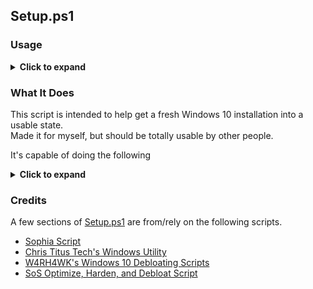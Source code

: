 ## Setup.ps1

<!-- <p align="center">
    <img src="https://i.imgur.com/Q1WH8az.png" alt="GUI preview"></img>
</p> -->
<!-- ![GUI Preview](https://i.imgur.com/Q1WH8az.png) -->

### Usage

<details>
<!-- <details open> -->
<summary><strong>Click to expand</strong></summary>

#### Preparation

Use Rufus to create your Windows install medium and use the options to automatically create a user account and skip data collection questions.

Before running, optionally

- Change PC name -> `sysdm.cpl`
- Change main drive letter -> `diskmgmt.msc`

```pwsh
Set-ExecutionPolicy Bypass CurrentUser
Invoke-WebRequest "https://github.com/Bergbok/Configs/archive/refs/heads/main.zip" -OutFile "Configs.zip"
Expand-Archive ".\Configs.zip"
Remove-Item ".\Configs.zip"
Set-Location ".\Configs\Configs-main\Windows"
notepad ".\.env"
& ".\Setup.ps1" -Verbose 4> Verbose.log
```

```pwsh
Get-Content ".\Windows\Setup.log" -Wait
```

#### During downtime

- Import foreign disks & change drive letters if needed -> `diskmgmt.msc`
- Enable clipboard history -> <kbd>Win</kbd>+<kbd>V</kbd> /  `ms-settings:clipboard`
- Ready up display settings so when display driver finishes installing you can immediately rearrange displays & increase Hz -> `dpiscaling`
- Rename Windows drive from Local Disk -> `shell:MyComputerFolder`
- Hide taskbar notification area icons (Input Indicator, Location, Meet Now) -> `ms-settings:taskbar`
- Change lock screen image -> `ms-settings:lockscreen`
- Set user account profile picture -> `ms-settings:yourinfo` ([link](https://i.imgur.com/GVI4MpM.png)) <!-- Invoke-WebRequest https://i.imgur.com/GVI4MpM.png -OutFile ./pfp.png -->
- Disable unneeded audio devices and rename headphones/speakers to MyHeadphones/MySpeakers respectively -> `mmsys.cpl`
> Alternatively, change the default param values in [Switch-Sound-Output.ps1](./Scripts/Switch-Sound-Output.ps1) before the script ends

- [Lumafly] Have Hollow Knight preinstalled to external drive. Pre-open folder incase Lumafly can't find it.

</details>

### What It Does

This script is intended to help get a fresh Windows 10 installation into a usable state.  
Made it for myself, but should be totally usable by other people.  

It's capable of doing the following

<details>
<!-- <details open> -->
<summary><strong>Click to expand</strong></summary>

- Accept the Sysinternals EULA
- Change folder icons
- Change the amount of lines scrolling scrolls
- Change where Explorer starts to This PC from Quick Access
- Change accent color
- Change cursor size
- Change desktop wallpaper
- Clean up context menu
- Create folders/symlinks
- Create shortcuts
- Create task scheduler entries
- Disable mouse acceleration
- Disable the <kbd>Alt</kbd>+<kbd>Shift</kbd> language switching hotkey
- Disable the ability to create/connect to a M$ account
- Enable dark mode
- Hide desktop icons
- Hide specific folders and files
- Hide the drive usage bars in This PC
- Pin things to Quick Access
- Show file extensions in Explorer
- Show things with the Hidden attribute in Explorer
- Show things with the System attribute in Explorer 
- Sync time
- Uninstall Edge

#### Sets up

Uses [Scoop](https://scoop.sh), [Chocolatey](https://chocolatey.org) and [WinGet](https://github.com/microsoft/winget-cli) for most entries.

> Entries suffixed by a lock require you to provide appropriate values in .env  
> If the required values are not provided, expect errors

- [.NET 8.0 Desktop Runtime](https://dotnet.microsoft.com/en-us)
- [After Dark CC Theme](https://cleodesktop.gumroad.com/l/zbiIR) 🔒
    - requires: AFTER_DARK_THEME_GDRIVE_ID
- [Ares](https://ares-emu.net)
- [Audacity](https://www.audacityteam.org)
- [AudioDeviceCmdlets](https://github.com/frgnca/AudioDeviceCmdlets)
- [AutoHotkey](https://www.autohotkey.com)
- [Autologon](https://learn.microsoft.com/en-us/sysinternals/downloads/autologon)
- [AutoRuns](https://learn.microsoft.com/en-us/sysinternals/downloads/autoruns)
- [BCUninstaller](https://www.bcuninstaller.com)
- [BetterDiscord](https://betterdiscord.app)
- [BFG Repo-Cleaner](https://github.com/rtyley/bfg-repo-cleaner)
- [Bun](https://bun.sh)
- [Calibre](https://calibre-ebook.com)
- [CEMU](https://cemu.info) 🔒
    - requires: WII_U_SAVES_GDRIVE_ID
- [Chatterino 2](https://chatterino.com) 🔒
    - requires: IMGUR_CLIENT_ID
- [Cheat Engine](https://github.com/cheat-engine/cheat-engine)
- [Cmder](https://github.com/cmderdev/cmder)
- [Command Prompt Aliases](./Configs/Command-Prompt/aliases.doskey)
- [CPUID HWMonitor](https://www.cpuid.com/softwares/hwmonitor.html)
- [CreamInstaller](https://cs.rin.ru/forum/viewtopic.php?f=29&t=117227)
- [Cyberpunk Waifus Font](https://www.dafont.com/cyberpunkwaifus.font)
    - from [VA-11 Hall-A](https://store.steampowered.com/app/447530)
- [Deno](https://deno.com)
- [Discord OpenAsar](https://openasar.dev)
    - see [Install-Discord-OpenAsar.ps1](./Scripts/Install-Discord-OpenAsar.ps1)
- [Discord](https://discord.com)
- [DisplayFusion](https://www.displayfusion.com)
- [Docker CLI](https://www.docker.com/products/cli)
- [Docker Completion](https://github.com/matt9ucci/DockerCompletion)
- [Docker Compose](https://docs.docker.com/compose)
- [Docker Desktop](https://www.docker.com/products/docker-desktop)
- [Docker Engine](https://docs.docker.com/engine)
- [Dolphin](https://dolphin-emu.org)
- [DS4Windows](https://github.com/schmaldeo/DS4Windows)
- [DuckStation](https://github.com/stenzek/duckstation)
- [Elden Ring Save Manager](https://github.com/Ariescyn/EldenRing-Save-Manager) 🔒  
    - downloads saves from [here](https://github.com/Bergbok/Elden-Ring-Saves)
    - requires: STEAM_ID
- [Epic Games Launcher](https://store.epicgames.com/en-US/download)
- [Everything](https://www.voidtools.com/support/everything)
- [Everything CLI](https://www.voidtools.com/support/everything/command_line_interface)
- [Everything PowerToys](https://github.com/lin-ycv/EverythingPowerToys)
- [ExplorerPatcher](https://github.com/valinet/ExplorerPatcher)
- [f.lux](https://justgetflux.com)
- [Fan Control](https://getfancontrol.com)
- [FFDec](https://github.com/jindrapetrik/jpexs-decompiler)
- [ffmpeg](https://ffmpeg.org)
- [FileTypesMan](https://www.nirsoft.net/utils/file_types_manager.html)
- [Firefox](https://www.mozilla.org/en-US/firefox/new) 🔒
    - sets up [Arkenfox](https://github.com/arkenfox/user.js) with [these overrides](../Cross-Platform/Firefox/user-overrides.js), [Bypass Paywalls Clean](https://github.com/bpc-clone/bypass-paywalls-firefox-clean), and [custom CSS](../Cross-Platform/Firefox/chrome).
    - requires: PHONE_HOSTNAME, PI_HOSTNAME
- [Flameshot](https://flameshot.org) 🔒
    - requires: IMGUR_CLIENT_ID
- [Flash-enabled Chromium](https://gist.github.com/Bergbok/05ab9b6be67f7ca71deae6aeb317efa9)
- [Flashpoint Infinity](https://flashpointarchive.org)
- [FlicFlac](https://github.com/DannyBen/FlicFlac)
- [FreeTube](https://freetubeapp.io) 🔒
    - requires: FREETUBE_DATA_GDRIVE_ID
- [G.Skill Trident Z Lighting Control](https://www.gskill.com/download/1502180912/1551690847/Trident-Z--Trident-Z5--Ripjaws-M5-RGB-Family)
- [gdown](https://github.com/wkentaro/gdown)
- [GifCam](https://blog.bahraniapps.com/gifcam)
- [Gifsicle](https://github.com/kohler/gifsicle)
- [GIMP](https://www.gimp.org)
- [git](https://git-scm.com)
- [git filter-repo](https://github.com/newren/git-filter-repo)
- [GitHub CLI](https://cli.github.com)
- [GitHub Desktop](https://desktop.github.com/download)
- [Go](https://go.dev)
- [Godot](https://godotengine.org/download/windows)
- [Gpg4win](https://www.gpg4win.org)
- [gsudo](https://github.com/gerardog/gsudo)
- [HandBrake](https://handbrake.fr)
- [HeidiSQL](https://www.heidisql.com)
- [HypnOS Cursor](https://www.deviantart.com/nicho7/art/HypnOS-Windows-Cursors-790344855)
- [IconsExtract](https://www.nirsoft.net/utils/iconsext.html)
- [iCUE](https://www.corsair.com/us/en/s/icue)
- [ImageGlass](https://imageglass.org)
- [itch](https://itch.io)
- [iTunes](https://www.apple.com/itunes)
- [JDownloader](https://jdownloader.org)
- [KDE Connect](https://kdeconnect.kde.org)
- [KeePassXC](https://keepassxc.org)
- [khinsider.py](https://github.com/obskyr/khinsider)
- [Legendary](https://github.com/derrod/legendary)
- [LibreHardwareMonitor](https://github.com/LibreHardwareMonitor/LibreHardwareMonitor)
- [LibreOffice](https://www.libreoffice.org)
- [Lime3DS](https://github.com/Lime3DS/lime3ds-archive)
- [Logitech G HUB](https://www.logitechg.com/en-us/innovation/g-hub.html)
- [Lumafly](https://github.com/TheMulhima/Lumafly)
- [Majora's Mask](https://github.com/Mr-Wiseguy/Zelda64Recomp)
- [Media Feature Pack](https://www.microsoft.com/en-us/software-download/mediafeaturepack)
- [MegaBasterd](https://github.com/tonikelope/megabasterd)
- [melonDS](https://github.com/melonDS-emu/melonDS)
- [Meslo Nerd Font](https://www.programmingfonts.org/#meslo)
- [Minecraft Font](https://www.dafont.com/minecraft.font)
- [Minecraft Launcher](https://www.minecraft.net/en-us)
- [Mp3tag](https://www.mp3tag.de/en) 🔒
    - requires: MP3TAG_CONFIG_GDRIVE_ID
- [mpv](https://mpv.io)
- [MultiMonitorTool](https://www.nirsoft.net/utils/multi_monitor_tool.html)
- [Neofetch](https://github.com/nepnep39/neofetch-win)
- [Nicotine+](https://nicotine-plus.org)
- [NirCmd](https://www.nirsoft.net/utils/nircmd.html)
- [Node.js](https://nodejs.org)
- [NoPayStation](https://nopaystation.com)
- [Notepad++](https://notepad-plus-plus.org)
- [NVIDIA Drivers](https://www.nvidia.com/en-us/drivers)
- [NZXT CAM](https://nzxt.com/software/cam)
- [OBS Studio](https://obsproject.com)
- [Obsidian](https://obsidian.md)
- [oh-my-posh](https://ohmyposh.dev)
- [OldNewExplorer](https://www.majorgeeks.com/files/details/oldnewexplorer.html)
- [onefetch](https://github.com/o2sh/onefetch)
- [Open-Shell](https://open-shell.github.io/Open-Shell-Menu)
- [OpenRGB](https://openrgb.org)
- [OpenWithView](https://www.nirsoft.net/utils/open_with_view.html)
- [osu!](https://osu.ppy.sh)
- [PCSX2](https://pcsx2.net)
- [PeaZip](https://peazip.github.io)
- [Photoshop](https://www.adobe.com/products/photoshop.html) 🔒
    - requires: ADOBE_PHOTOSHOP_URL
- [PowerShell Profile](./Configs/PowerShell/Microsoft.PowerShell_profile.ps1)
- [PowerShell Update](https://learn.microsoft.com/en-us/powershell/scripting/whats-new/migrating-from-windows-powershell-51-to-powershell-7?view=powershell-7.4)
    - installs [PowerShell 7](https://github.com/PowerShell/PowerShell)
    - runs [Update-Help](https://learn.microsoft.com/en-us/powershell/module/microsoft.powershell.core/update-help?view=powershell-7.4)
- [PowerToys](https://learn.microsoft.com/en-us/windows/powertoys)
- [PPSSPP](https://www.ppsspp.org)
- [Premiere Pro](https://www.adobe.com/products/premiere.html)
    - requires: ADOBE_PREMIERE_PRO_URL
- [Process Explorer](https://learn.microsoft.com/en-us/sysinternals/downloads/process-explorer)
- [Process Monitor](https://learn.microsoft.com/en-us/sysinternals/downloads/procmon)
- [ps2exe](https://github.com/MScholtes/PS2EXE)
- [PsShutdown](https://learn.microsoft.com/en-us/sysinternals/downloads/psshutdown)
- [Python](https://www.python.org)
- [qBittorrent](https://github.com/qbittorrent/qBittorrent) / [qBittorrent Enhanced](https://github.com/c0re100/qBittorrent-Enhanced-Edition)
- [QTTabBar](https://github.com/indiff/qttabbar)
- [r2modman](https://github.com/ebkr/r2modmanPlus)
- [Rainmeter](https://www.rainmeter.net) 🔒
    - requires: RAINMETER_WEATHER_API_KEY
- [RPCS3](https://rpcs3.net) 🔒
    - requires: PS3_SAVES_GDRIVE_ID
- [Ruby](https://www.ruby-lang.org/en)
- [Ruffle](https://ruffle.rs)
- [Rufus](https://rufus.ie/en)
- [Rust](https://www.rust-lang.org)
- [RustDesk](https://rustdesk.com)
- [Ryujinx](https://github.com/ryujinx-mirror/ryujinx) 🔒
    - requires: SWITCH_FILES_GDRIVE_ID
- [SameBoy](https://sameboy.github.io)
- [scdl](https://github.com/scdl-org/scdl)
- [SecureUxTheme](https://github.com/namazso/SecureUxTheme)
- [Sekiro](https://store.steampowered.com/app/814380) 🔒
    - requires: SEKIRO_GDRIVE_ID
- [SGDBoop](https://www.steamgriddb.com/boop)
- [ShellExView](https://www.nirsoft.net/utils/shexview.html)
- [ShellMenuNew](https://www.nirsoft.net/utils/shell_menu_new.html)
- [ShellMenuView](https://www.nirsoft.net/utils/shell_menu_view.html)
- [Ship of Harkinian](https://www.shipofharkinian.com) 🔒
    - requires: SOH_GDRIVE_ID
- [SoundVolumeView](https://www.nirsoft.net/utils/sound_volume_view.html)
- [Spicetify](https://spicetify.app)
    - see [Initialize-Spicetify.ps1](./Scripts/Initialize-Spicetify.ps1)
- [Spotify](https://open.spotify.com)
- [ssh](https://en.wikipedia.org/wiki/Secure_Shell)
    - optional: AUTHORIZED_SSH_PUBKEYS
- [Steam](https://store.steampowered.com)
    - see [Steam-Config.py](../Cross-Platform/Steam/Steam-Config.py)
- [Steam Achievement Manager](https://github.com/syntax-tm/SteamAchievementManager)
- [Steam ROM Manager](https://github.com/SteamGridDB/steam-rom-manager) 🔒
    - requires: STEAM_ACCOUNT_NAME, STEAM_ID, STEAM_ID3
- [Streamlink Twitch GUI](https://streamlink.github.io/streamlink-twitch-gui)
- [Stremio](https://www.stremio.com)
- [Syncthing](https://syncthing.net)
- [Syncthing Tray](https://github.com/Martchus/syncthingtray)
- [TaskbarX](https://chrisandriessen.nl/taskbarx)
- [TeraCopy](https://www.codesector.com/teracopy)
- [Terraria Font](https://freefontslab.com/terraria-font)
- [Twitch Downloader](https://github.com/lay295/TwitchDownloader)
- [Twitch Downloader CLI](https://github.com/lay295/TwitchDownloader)
- [Twitch Emote Downloader](https://github.com/Daniel2193/EmoteDownloader)
- [UniGetUI](https://github.com/marticliment/UniGetUI)
- [USBHelper](https://github.com/FailedShack/USBHelperInstaller)
- [veadotube mini](https://olmewe.itch.io/veadotube-mini)
- [Ventoy](https://www.ventoy.net/en/index.html)
- [VirtualBox](https://www.virtualbox.org)
- [Visual C++ Redistributable](https://learn.microsoft.com/en-us/cpp/windows/latest-supported-vc-redist?view=msvc-170)
- [Visual Studio Code](https://code.visualstudio.com)
- [Vita3K](https://vita3k.org)
- [VLC](https://www.videolan.org/vlc)
- [Voicemod](https://www.voicemod.net)
- [Wallpaper Engine](https://www.wallpaperengine.io/en)
    - Sets wallpapers to [this](https://steamcommunity.com/sharedfiles/filedetails/?id=2100929026) and [this](https://steamcommunity.com/sharedfiles/filedetails/?id=1854057384), and modifies them just before the script ends. Ensure you're subscribed to them.
- [webp2gif](http://www.rw-designer.com/webp2gif)
- [whois](https://learn.microsoft.com/en-us/sysinternals/downloads/whois)
- [WinAero Tweaker](https://winaerotweaker.com)
- [Windows Terminal](https://github.com/microsoft/terminal)
    - optional: LAPTOP_HOSTNAME, PI_HOSTNAME
- [WinRAR](https://www.win-rar.com/start.html?&L=0)
- [WinSetView](https://lesferch.github.io/WinSetView)
- [WizTree](https://www.diskanalyzer.com)
- [WSL](https://learn.microsoft.com/en-us/windows/wsl/about) with Arch/Debian
- [Xtreme Download Manager](https://xtremedownloadmanager.com)
- [Yarn](https://yarnpkg.com)
- [yt-dlp](https://github.com/yt-dlp/yt-dlp)

#### Runs Scripts

- [Microsoft Activation Scripts](https://github.com/massgravel/Microsoft-Activation-Scripts)
- [Sophia Script](https://github.com/farag2/Sophia-Script-for-Windows)
- [SoS Optimize Harden Debloat](https://github.com/simeononsecurity/Windows-Optimize-Harden-Debloat)

> [!NOTE]  
> The script probably does stuff I forgot to mention, you should really read through the script if you want the full picture.

</details>

### Credits

A few sections of [Setup.ps1](Setup.ps1) are from/rely on the following scripts.

- [Sophia Script](https://github.com/farag2/Sophia-Script-for-Windows)
- [Chris Titus Tech's Windows Utility](https://github.com/ChrisTitusTech/winutil)
- [W4RH4WK's Windows 10 Debloating Scripts](https://github.com/W4RH4WK/Debloat-Windows-10)
- [SoS Optimize, Harden, and Debloat Script](https://github.com/simeononsecurity/Windows-Optimize-Harden-Debloat)
